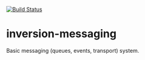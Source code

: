 [![Build Status](https://travis-ci.org/inversion-org/inversion-messaging.svg)](https://travis-ci.org/inversion-org/inversion-messaging)

# inversion-messaging
Basic messaging (queues, events, transport) system.
